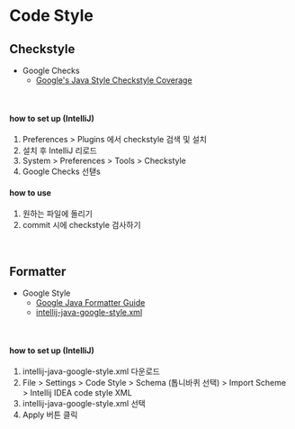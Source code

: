 # Code Style

## Checkstyle

- Google Checks
  - [Google's Java Style Checkstyle Coverage](https://checkstyle.sourceforge.io/google_style.html)

<br />

#### how to set up (IntelliJ)
1. Preferences > Plugins 에서 checkstyle 검색 및 설치
2. 설치 후 IntelliJ 리로드
3. System > Preferences > Tools > Checkstyle
4. Google Checks 선탣s

#### how to use
1. 원하는 파일에 돌리기
2. commit 시에 checkstyle 검사하기

<br />

## Formatter

- Google Style 
  - [Google Java Formatter Guide](https://google.github.io/styleguide/javaguide.html)
  - [intellij-java-google-style.xml](https://raw.githubusercontent.com/google/styleguide/gh-pages/intellij-java-google-style.xml)

<br />

#### how to set up (IntelliJ)
1. intellij-java-google-style.xml 다운로드
2. File > Settings > Code Style > Schema (톱니바퀴 선택) > Import Scheme > Intellij IDEA code style XML
3. intellij-java-google-style.xml 선택 
4. Apply 버튼 클릭